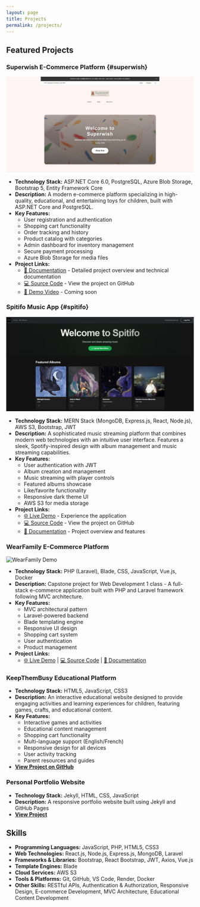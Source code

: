 ```yaml
---
layout: page
title: Projects
permalink: /projects/
---
```


## Featured Projects

### Superwish E-Commerce Platform {#superwish}
![Superwish Homepage](https://raw.githubusercontent.com/xuanwgit/PersonalPortfolioWeb/master/assets/images/superwish-homepage.jpg)
- **Technology Stack:** ASP.NET Core 6.0, PostgreSQL, Azure Blob Storage, Bootstrap 5, Entity Framework Core
- **Description:** A modern e-commerce platform specializing in high-quality, educational, and entertaining toys for children, built with ASP.NET Core and PostgreSQL.
- **Key Features:**
  - User registration and authentication
  - Shopping cart functionality
  - Order tracking and history
  - Product catalog with categories
  - Admin dashboard for inventory management
  - Secure payment processing
  - Azure Blob Storage for media files
- **Project Links:**
  - [📝 Documentation](https://xuanwgit.github.io/Superwish_FSD04_AppDevII_ASP.NET_Project/) - Detailed project overview and technical documentation
  - [💻 Source Code](https://github.com/xuanwgit/Superwish_FSD04_AppDevII_ASP.NET_Project) - View the project on GitHub
  - [🎥 Demo Video](#) - Coming soon

### Spitifo Music App {#spitifo}
![Spitifo Music App](https://raw.githubusercontent.com/xuanwgit/PersonalPortfolioWeb/master/assets/images/Spitifo-homepage.jpg)
- **Technology Stack:** MERN Stack (MongoDB, Express.js, React, Node.js), AWS S3, Bootstrap, JWT
- **Description:** A sophisticated music streaming platform that combines modern web technologies with an intuitive user interface. Features a sleek, Spotify-inspired design with album management and music streaming capabilities.
- **Key Features:**
  - User authentication with JWT
  - Album creation and management
  - Music streaming with player controls
  - Featured albums showcase
  - Like/favorite functionality
  - Responsive dark theme UI
  - AWS S3 for media storage
- **Project Links:**
  - [🌐 Live Demo](https://xuanwgit.github.io/Spitifo-Music-App-React/) - Experience the application
  - [💻 Source Code](https://github.com/xuanwgit/Spitifo-Music-App-React) - View the project on GitHub
  - [📝 Documentation](https://xuanwgit.github.io/Spitifo-Music-App-React/) - Project overview and features

### WearFamily E-Commerce Platform
![WearFamily Demo](/assets/images/werefamily-homepage.jpg)
- **Technology Stack:** PHP (Laravel), Blade, CSS, JavaScript, Vue.js, Docker
- **Description:** Capstone project for Web Development 1 class - A full-stack e-commerce application built with PHP and Laravel framework following MVC architecture.
- **Key Features:**
  - MVC architectural pattern
  - Laravel-powered backend
  - Blade templating engine
  - Responsive UI design
  - Shopping cart system
  - User authentication
  - Product management
- **Project Links:**
  - [🌐 Live Demo](https://fsd03-webdev1-wearfamily-jsd-1.onrender.com/) | [💻 Source Code](https://github.com/xuanwgit/FSD04_WebDev1_WearFamily_deployed) | [📝 Documentation](https://github.com/xuanwgit/FSD03_WebDev1_WearFamily_JSD/wiki)

### KeepThemBusy Educational Platform
- **Technology Stack:** HTML5, JavaScript, CSS3
- **Description:** An interactive educational website designed to provide engaging activities and learning experiences for children, featuring games, crafts, and educational content.
- **Key Features:**
  - Interactive games and activities
  - Educational content management
  - Shopping cart functionality
  - Multi-language support (English/French)
  - Responsive design for all devices
  - User activity tracking
  - Parent resources and guides
- **[View Project on GitHub](https://github.com/xuanwgit/KeepThemBusy_DDWY)**

### Personal Portfolio Website
- **Technology Stack:** Jekyll, HTML, CSS, JavaScript
- **Description:** A responsive portfolio website built using Jekyll and GitHub Pages
- **[View Project](https://github.com/xuanwgit/PersonalPortfolioWeb)**

## Skills

- **Programming Languages:** JavaScript, PHP, HTML5, CSS3
- **Web Technologies:** React.js, Node.js, Express.js, MongoDB, Laravel
- **Frameworks & Libraries:** Bootstrap, React Bootstrap, JWT, Axios, Vue.js
- **Template Engines:** Blade
- **Cloud Services:** AWS S3
- **Tools & Platforms:** Git, GitHub, VS Code, Render, Docker
- **Other Skills:** RESTful APIs, Authentication & Authorization, Responsive Design, E-commerce Development, MVC Architecture, Educational Content Development 